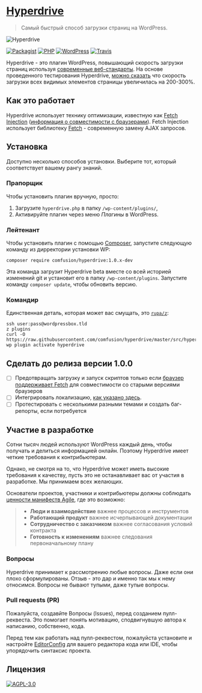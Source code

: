 # [Hyperdrive](http://hyperdrive.habd.as)

> Самый быстрый способ загрузки страниц на WordPress.

![Hyperdrive](https://github.com/comfusion/hyperdrive/blob/master/logo.png "Hyperdrive плагин для WordPress")

[![Packagist](https://img.shields.io/packagist/v/comfusion/hyperdrive.svg?style=flat-square)](https://packagist.org/packages/comfusion/hyperdrive)
[![PHP](https://img.shields.io/badge/php-%3E%3D%205.6-8892BF.svg?style=flat-square)](https://php.net/)
[![WordPress](https://img.shields.io/badge/wordpress-%3E%3D%204.6-0087BE.svg?style=flat-square)](https://wordpress.com/)
[![Travis](https://img.shields.io/travis/comfusion/hyperdrive.svg?style=flat-square)](https://travis-ci.org/comfusion/hyperdrive)

Hyperdrive - это плагин WordPress, повышающий скорость загрузки страниц используя [современные веб-стандарты](https://fetch.spec.whatwg.org/). На основе проведенного тестирования Hyperdrive, [можно сказать](https://hackernoon.com/putting-wordpress-into-hyperdrive-4705450dffc2) что скорость загрузки всех видимых элементов страницы увеличилась на 200-300%.

## Как это работает

Hyperdrive использует технику оптимизации, известную как [Fetch Injection](https://hackcabin.com/post/managing-async-dependencies-javascript/) ([информация о совместимости с браузерами](http://caniuse.com/#search=fetch)). Fetch Injection использует библиотеку [Fetch](https://github.com/whatwg/fetch) - современную замену AJAX запросов.

## Установка

Доступно несколько способов установки. Выберите тот, который соответствует вашему рангу знаний.

### Прапорщик

Чтобы установить плагин вручную, просто:

1. Загрузите `hyperdrive.php` в папку `/wp-content/plugins/`,
1. Активируйте плагин через меню *Плагины* в WordPress.

### Лейтенант

Чтобы установить плагин с помощью [Composer](https://getcomposer.org/doc/00-intro.md#installation-linux-unix-osx), запустите следующую команду из дирректории установки WP:

    composer require comfusion/hyperdrive:1.0.x-dev

Эта команда загрузит Hyperdrive beta вместе со всей историей изменений git и установит его в папку `/wp-content/plugins`. Запустите команду `composer update`, чтобы обновить версию.

### Командир

Единственная деталь, которая может вас смущать, это [`rupa/z`](https://github.com/rupa/z/):

```shell
ssh user:pass@wordpressbox.tld
z plugins
curl -O https://raw.githubusercontent.com/comfusion/hyperdrive/master/src/hyperdrive.php
wp plugin activate hyperdrive
```

## Сделать до релиза версии 1.0.0

- [ ] Предотвращать загрузку и запуск скриптов только если [браузер поддерживает Fetch](http://caniuse.com/#search=fetch) для совместимости со старыми версиями браузеров
- [ ] Интегрировать локализацию, [как указано здесь](https://gist.github.com/jhabdas/64e8380010e43a526fb9c9ee511fad17#file-functions-php-L507).
- [ ] Протестировать с несколькими разными темами и создать баг-репорты, если потребуется

## Участие в разработке

Сотни тысяч людей используют WordPress каждый день, чтобы получать и делиться информацией онлайн. Поэтому Hyperdrive имеет четкие требования к контрибьютерам.

Однако, не смотря на то, что Hyperdrive может иметь высокие требования к качеству, пусть это не останавливает вас от участия в разработке. Мы принимаем всех желающих.

Основатели проектов, участники и контрибьютеры должны соблюдать [ценности манифеств Agile](https://pragdave.me/blog/2014/03/04/time-to-kill-agile.html), где это возможно:

> - **Люди и взаимодействие** важнее процессов и инструментов
> - **Работающий продукт** важнее исчерпывающей документации
> - **Сотрудничество с заказчиком** важнее согласования условий контракта
> - **Готовность к изменениям** важнее следования первоначальному плану 

### Вопросы

Hyperdrive принимает к рассмотрению любые вопросы. Даже если они плохо сформулированы. Отзыв - это дар и именно так мы к нему относимся. Вопросы не бывают тупыми, даже тупые вопросы.

### Pull requests (PR)

Пожалуйста, создавйте Вопросы (Issues), перед созданием пулл-реквеста. Это помогает понять мотивацию, сподвигнувшую автора к написанию, собственно, кода.

Перед тем как работать над пулл-реквестом, пожалуйста установите и настройте [EditorConfig](http://editorconfig.org/) для вашего редактора кода или IDE, чтобы упорядочить синтаксис проекта.

## Лицензия

[![AGPL-3.0](https://img.shields.io/github/license/comfusion/hyperdrive.svg?style=flat-square)](https://choosealicense.com/licenses/agpl-3.0/ "GNU Afferno General Public License v3.0")
